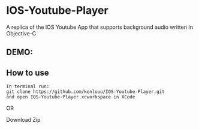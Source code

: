 # IOS-Youtube-Player
A replica of the IOS Youtube App that supports background audio written In Objective-C

## DEMO:
<a href="https://im5.ezgif.com/tmp/ezgif-5-0fe2906598.gif"></a>

## How to use
```
In terminal run:
git clone https://github.com/kenluuu/IOS-Youtube-Player.git 
and open IOS-Youtube-Player.xcworkspace in XCode
```

OR

Download Zip


